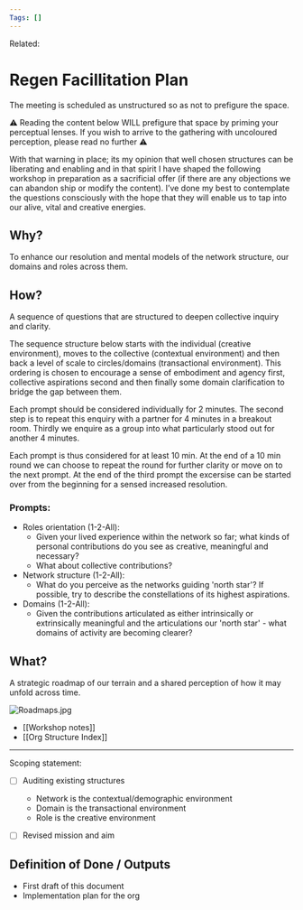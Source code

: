 ```yaml
---
Tags: []
---
```

Related: 
# Regen Facillitation Plan

The meeting is scheduled as unstructured so as not to prefigure the space.

⚠️ Reading the content below WILL prefigure that space by priming your perceptual lenses. If you wish to arrive to the gathering with uncoloured perception, please read no further ⚠️

With that warning in place; its my opinion that well chosen structures can be liberating and enabling and in that spirit I have shaped the following workshop in preparation as a sacrificial offer (if there are any objections we can abandon ship or modify the content). I’ve done my best to contemplate the questions consciously with the hope that they will enable us to tap into our alive, vital and creative energies.

## Why?

To enhance our resolution and mental models of the network structure, our domains and roles across them.

## How?

A sequence of questions that are structured to deepen collective inquiry and clarity.

The sequence structure below starts with the individual (creative environment), moves to the collective (contextual environment) and then back a level of scale to circles/domains (transactional environment). This ordering is chosen to encourage a sense of embodiment and agency first, collective aspirations second and then finally some domain clarification to bridge the gap between them.

Each prompt should be considered individually for 2 minutes. The second step is to repeat this enquiry with a partner for 4 minutes in a breakout room. Thirdly we enquire as a group into what particularly stood out for another 4 minutes.

Each prompt is thus considered for at least 10 min. At the end of a 10 min round we can choose to repeat the round for further clarity or move on to the next prompt. At the end of the third prompt the excersise can be started over from the beginning for a sensed increased resolution.

### Prompts:

-   Roles orientation (1-2-All):
    -   Given your lived experience within the network so far; what kinds of personal contributions do you see as creative, meaningful and necessary?
    -   What about collective contributions?
-   Network structure (1-2-All):
    -   What do you perceive as the networks guiding 'north star'? If possible, try to describe the constellations of its highest aspirations.
-   Domains (1-2-All):
    -   Given the contributions articulated as either intrinsically or extrinsically meaningful and the articulations our 'north star' - what domains of activity are becoming clearer?

## What?

A strategic roadmap of our terrain and a shared perception of how it may unfold across time.

![Roadmaps.jpg](https://s3-us-west-2.amazonaws.com/secure.notion-static.com/c69c2c35-facb-4f05-bfac-0a6c6feb88d0/Roadmaps.jpg)
- [[Workshop notes]]
- [[Org Structure Index]]



---

Scoping statement:
- [ ] Auditing existing structures
	- Network is the contextual/demographic environment
	- Domain is the transactional environment
	- Role is the creative environment
- [ ] Revised mission and aim




## Definition of Done / Outputs
- First draft of this document
- Implementation plan for the org